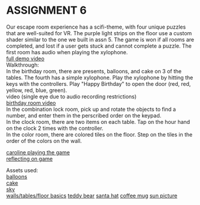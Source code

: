 # ASSIGNMENT 6 
Our escape room experience has a scifi-theme, with four unique puzzles that are well-suited for VR. The purple light strips on the floor use a custom shader similar to the one we built in assn 5. The game is won if all rooms are completed, and lost if a user gets stuck and cannot complete a puzzle. The first room has audio when playing the xylophone.  
[full demo video](https://youtu.be/g-YdtjCn6x8)  
Walkthrough:  
In the birthday room, there are presents, balloons, and cake on 3 of the tables. The fourth has a simple xylophone. Play the xylophone by hitting the keys with the controllers. Play "Happy Birthday" to open the door (red, red, yellow, red, blue, green).  
video (single eye due to audio recording restrictions)  
[birthday room video](https://www.youtube.com/watch?v=pyy7qVKTU7I)  
In the combination lock room, pick up and rotate the objects to find a number, and enter them in the perscribed order on the keypad.  
In the clock room, there are two items on each table. Tap on the hour hand on the clock 2 times with the controller.  
In the color room, there are colored tiles on the floor. Step on the tiles in the order of the colors on the wall.  
  
[caroline playing the game](https://youtube.com/shorts/d-r26XYbzQY?feature=share)  
[reflecting on game](https://youtu.be/8eB658-9XzM)  

Assets used:  
[balloons](https://assetstore.unity.com/publishers/67263)  
[cake](https://assetstore.unity.com/publishers/67841)  
[sky](https://assetstore.unity.com/publishers/5217)  
[walls/tables/floor basics](https://assetstore.unity.com/publishers/27472)
[teddy bear](https://www.fab.com/listings/13c90094-ee01-4b11-8cff-892baaf3c578)
[santa hat](https://www.fab.com/listings/f181372e-799c-4dbc-90a2-4781a589a311)
[coffee mug](https://www.fab.com/listings/eb1e7979-9b37-4bfb-9ced-f541aba16638)
[sun picture](https://www.vecteezy.com/vector-art/522320-a-river-and-a-sun)
